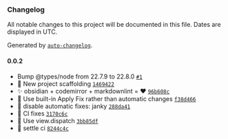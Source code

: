 ### Changelog

All notable changes to this project will be documented in this file. Dates are displayed in UTC.

Generated by [`auto-changelog`](https://github.com/CookPete/auto-changelog).

#### 0.0.2

- Bump @types/node from 22.7.9 to 22.8.0 [`#1`](https://github.com/ebullient/obsidian-markdownlint/pull/1)
- 🎉  New project scaffolding [`1469422`](https://github.com/ebullient/obsidian-markdownlint/commit/1469422190e9c98b26abe4b3c4c15bd4a7243a13)
- ✨ obsidian + codemirror + markdownlint = ❤️ [`96b608c`](https://github.com/ebullient/obsidian-markdownlint/commit/96b608c29e30933cf282f87de9dcc720fc93d12e)
- 🎨 Use built-in Apply Fix rather than automatic changes [`f38d466`](https://github.com/ebullient/obsidian-markdownlint/commit/f38d46691fc95976e1a8d6b9f05a16f1ec517947)
- 🐛 disable automatic fixes: janky [`288da41`](https://github.com/ebullient/obsidian-markdownlint/commit/288da41791f996cf5ac2a81a70b52017a1f993bb)
- 👷 CI fixes [`3170c6c`](https://github.com/ebullient/obsidian-markdownlint/commit/3170c6c80dbe9a0e1635bb4289af9eae38ae4ac6)
- 🐛 Use view.dispatch [`3bb85df`](https://github.com/ebullient/obsidian-markdownlint/commit/3bb85df2728b5db7e884e467e4fc93f31bb0af83)
- 👷 settle ci [`8244c4c`](https://github.com/ebullient/obsidian-markdownlint/commit/8244c4c30457f9c18cfaec002e02c31ff62ac822)
